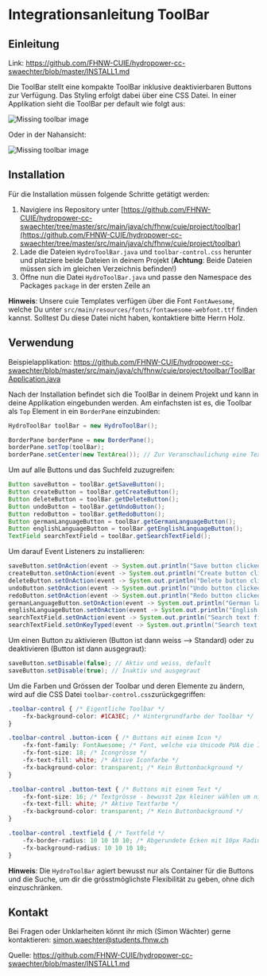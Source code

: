 # Integrationsanleitung ToolBar

## Einleitung

Link: https://github.com/FHNW-CUIE/hydropower-cc-swaechter/blob/master/INSTALL1.md

Die ToolBar stellt eine kompakte ToolBar inklusive deaktivierbaren Buttons zur Verfügung. Das Styling erfolgt dabei über eine CSS Datei. In einer Applikation sieht die ToolBar per default wie folgt aus:

![Missing toolbar image](https://github.com/FHNW-CUIE/hydropower-cc-swaechter/blob/master/img/HydroToolBar1.png?raw=true "HydroToolBar")

Oder in der Nahansicht:

![Missing toolbar image](https://github.com/FHNW-CUIE/hydropower-cc-swaechter/blob/master/img/HydroToolBar2.png?raw=true "HydroToolBar")

## Installation

Für die Installation müssen folgende Schritte getätigt werden:

1. Navigiere ins Repository unter [https://github.com/FHNW-CUIE/hydropower-cc-swaechter/tree/master/src/main/java/ch/fhnw/cuie/project/toolbar](https://github.com/FHNW-CUIE/hydropower-cc-swaechter/tree/master/src/main/java/ch/fhnw/cuie/project/toolbar)
2. Lade die Dateien `HydroToolBar.java` und `toolbar-control.css` herunter und platziere beide Dateien in deinem Projekt (**Achtung**: Beide Dateien müssen sich im gleichen Verzeichnis befinden!)
3. Öffne nun die Datei `HydroToolBar.java` und passe den Namespace des Packages `package` in der ersten Zeile an

**Hinweis**: Unsere cuie Templates verfügen über die Font `FontAwesome`, welche Du unter `src/main/resources/fonts/fontawesome-webfont.ttf` finden kannst. Solltest Du diese Datei nicht haben, kontaktiere bitte Herrn Holz.

## Verwendung

Beispielapplikation: https://github.com/FHNW-CUIE/hydropower-cc-swaechter/blob/master/src/main/java/ch/fhnw/cuie/project/toolbar/ToolBarApplication.java

Nach der Installation befindet sich die ToolBar in deinem Projekt und kann in deine Applikation eingebunden werden. Am einfachsten ist es, die Toolbar als `Top` Element in ein `BorderPane` einzubinden:

```java
HydroToolBar toolBar = new HydroToolBar();

BorderPane borderPane = new BorderPane();
borderPane.setTop(toolBar);
borderPane.setCenter(new TextArea()); // Zur Veranschaulichung eine TextArea
```

Um auf alle Buttons und das Suchfeld zuzugreifen:

```java
Button saveButton = toolBar.getSaveButton();
Button createButton = toolBar.getCreateButton();
Button deleteButton = toolBar.getDeleteButton();
Button undoButton = toolBar.getUndoButton();
Button redoButton = toolBar.getRedoButton();
Button germanLanguageButton = toolBar.getGermanLanguageButton();
Button englishLanguageButton = toolBar.getEnglishLanguageButton();
TextField searchTextField = toolBar.getSearchTextField();
```

Um darauf Event Listeners zu installieren:

```java
saveButton.setOnAction(event -> System.out.println("Save button clicked!"));
createButton.setOnAction(event -> System.out.println("Create button clicked!"));
deleteButton.setOnAction(event -> System.out.println("Delete button clicked!"));
undoButton.setOnAction(event -> System.out.println("Undo button clicked!"));
redoButton.setOnAction(event -> System.out.println("Redo button clicked!"));
germanLanguageButton.setOnAction(event -> System.out.println("German language button clicked!"));
englishLanguageButton.setOnAction(event -> System.out.println("English language button clicked!"));
searchTextField.setOnAction(event -> System.out.println("Search text field submitted!"));
searchTextField.setOnKeyTyped(event -> System.out.println("Search text field typed!"));
```

Um einen Button zu aktivieren (Button ist dann weiss --> Standard) oder zu deaktivieren (Button ist dann ausgegraut):

```java
saveButton.setDisable(false); // Aktiv und weiss, default
saveButton.setDisable(true); // Inaktiv und ausgegraut
```

Um die Farben und Grössen der Toolbar und deren Elemente zu ändern, wird auf die CSS Datei `toolbar-control.css`zurückgegriffen:

```css
.toolbar-control { /* Eigentliche Toolbar */
    -fx-background-color: #1CA3EC; /* Hintergrundfarbe der Toolbar */
}

.toolbar-control .button-icon { /* Buttons mit einem Icon */
    -fx-font-family: FontAwesome; /* Font, welche via Unicode PUA die Icons zur Verfügung stellt */
    -fx-font-size: 18; /* Icongrösse */ 
    -fx-text-fill: white; /* Aktive Iconfarbe */
    -fx-background-color: transparent; /* Kein Buttonbackground */
}

.toolbar-control .button-text { /* Buttons mit einem Text */
    -fx-font-size: 16; /* Textgrösse - bewusst 2px kleiner wählen um nicht zu gross zu wirken */
    -fx-text-fill: white; /* Aktive Textfarbe */
    -fx-background-color: transparent; /* Kein Buttonbackground */
}

.toolbar-control .textfield { /* Textfeld */
    -fx-border-radius: 10 10 10 10; /* Abgerundete Ecken mit 10px Radius */
    -fx-background-radius: 10 10 10 10;
}
```

**Hinweis**: Die `HydroToolBar` agiert bewusst nur als Container für die Buttons und die Suche, um dir die grösstmöglichste Flexibilität zu geben, ohne dich einzuschränken.

## Kontakt

Bei Fragen oder Unklarheiten könnt ihr mich (Simon Wächter) gerne kontaktieren: simon.waechter@students.fhnw.ch

Quelle: https://github.com/FHNW-CUIE/hydropower-cc-swaechter/blob/master/INSTALL1.md
 